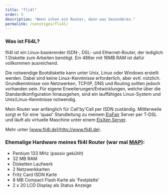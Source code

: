 ```yaml
---
title: "fli4l"
order: 5
description: "Wenn schon ein Router, dann was besonderes."
permalink: /sonstiges/fli4l/
--- 
```

### Was ist Fli4L?

fli4l ist ein Linux-basierender ISDN-, DSL- und Ethernet-Router, der lediglich 1 Diskette zum Arbeiten benötigt. Ein 486er mit 16MB RAM ist dafür vollkommen ausreichend.

Die notwendige Bootdiskette kann unter Unix, Linux oder Windows erstellt werden. Dabei sind keine Linux-Kenntnisse erforderlich, aber evtl. nützlich. Grundkenntnisse von Netzwerken, TCP/IP, DNS und Routing sollten jedoch vorhanden sein. Für eigene Erweiterungen/Entwicklungen, welche über die Standardkonfiguration hinausgehen, sind ein lauffähiges Linux-System und Unix/Linux-Kenntnisse notwendig. 

Mein Router war anfänglich für Call'by'Call per ISDN zuständig. Mittlerweile sorgt er für eine 'quasi' Standleitung zu meinem [EisFair](/sonstiges/eisfair/index.html) Server per T-DSL und läuft als virtuelle Maschine unter einem [EisXen Server](http://www.eisxen.org/).

Mehr unter [www.fli4l.de](http://www.fli4l.de).

### Ehemalige Hardware meines fli4l Router (war mal [MAP](/sonstiges/mp3/map/)):

  * Pentium 133 MHz (passiv gekühlt)
  * 32 MB RAM
  * Disketten Laufwerk
  * 2 Netzwerkkarten
  * Fritz Card ISDN Karte
  * 8 MB Compact Flash Karte als 'Festplatte'
  * 2 x 20 LCD Display als Status Anzeige

